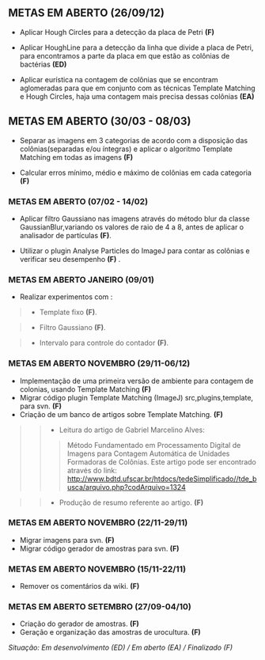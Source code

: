 ## METAS EM ABERTO (26/09/12) ##
  * Aplicar Hough Circles para a detecção da placa de Petri   **(F)**

  * Aplicar HoughLine para a detecção da linha que divide a placa de Petri, para encontramos a parte da placa em que estão as colônias de bactérias **(ED)**

  * Aplicar  eurística na contagem de colônias que se encontram aglomeradas para que em conjunto com as técnicas Template Matching e Hough Circles, haja uma contagem mais precisa dessas colônias **(EA)**



## METAS EM ABERTO (30/03 - 08/03) ##
  * Separar as imagens em 3 categorias de acordo com a disposição das colônias(separadas e/ou íntegras) e aplicar o algoritmo Template Matching em todas as imagens  **(F)**

  * Calcular erros mínimo, médio e máximo de colônias em cada categoria **(F)**



### METAS EM ABERTO (07/02 - 14/02) ###

  * Aplicar filtro Gaussiano nas imagens através do  método blur da classe GaussianBlur,variando os valores de raio de 4 a 8, antes de aplicar o analisador de partículas   **(F)**.

  * Utilizar o plugin Analyse Particles do ImageJ para contar as colônias e verificar seu desempenho **(F)** .



### METAS EM ABERTO JANEIRO (09/01) ###

  * Realizar experimentos com :
> - Template fixo **(F)**.

> - Filtro Gaussiano **(F)**.

> - Intervalo para controle do contador  **(F)**.


### METAS EM ABERTO NOVEMBRO (29/11-06/12) ###

  * Implementação de uma primeira versão de ambiente para contagem de colonias, usando Template Matching **(F)**
  * Migrar código plugin Template Matching (ImageJ) src,plugins,template, para svn. **(F)**
  * Criação de um banco de artigos sobre Template Matching. **(F)**
> > - Leitura do artigo de  Gabriel Marcelino Alves:
> > > Método Fundamentado  em Processamento Digital de Imagens  para
> > > Contagem Automática de Unidades Formadoras de Colônias.
> > > Este artigo pode ser encontrado através do link: http://www.bdtd.ufscar.br/htdocs/tedeSimplificado//tde_busca/arquivo.php?codArquivo=1324

> > - Produção de resumo referente ao artigo. **(F)**


### METAS EM ABERTO NOVEMBRO (22/11-29/11) ###

  * Migrar imagens para svn. **(F)**
  * Migrar código gerador de amostras para svn. **(F)**



### METAS EM ABERTO NOVEMBRO (15/11-22/11) ###

  * Remover os comentários da wiki. **(F)**

### METAS EM ABERTO SETEMBRO (27/09-04/10) ###

  * Criação do gerador de amostras. **(F)**
  * Geração e organização das amostras de urocultura. **(F)**







_Situação: Em desenvolvimento (ED) / Em aberto (EA) / Finalizado (F)_